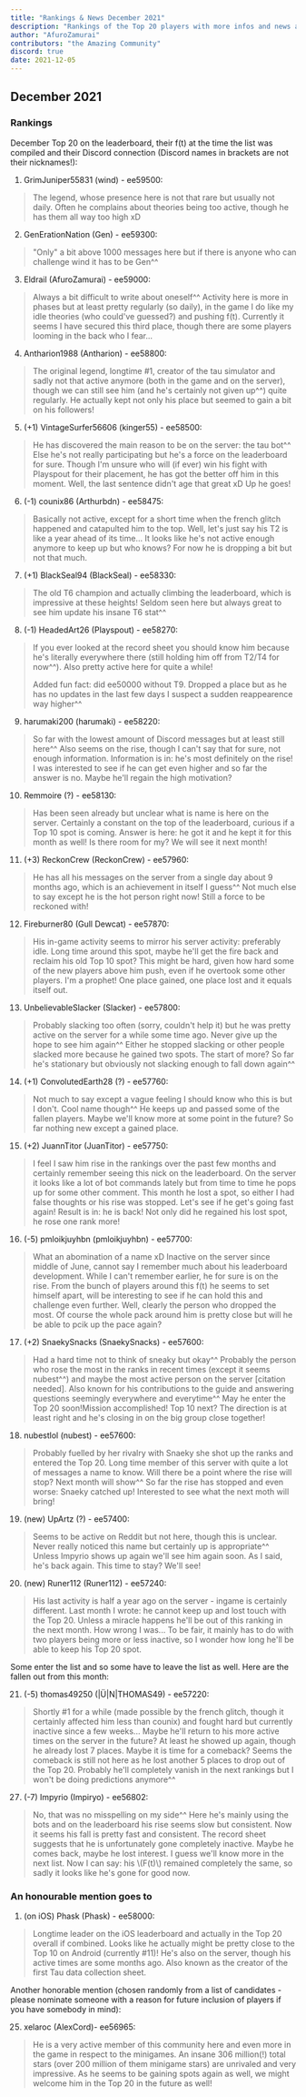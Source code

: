 ```yaml
---
title: "Rankings & News December 2021"
description: "Rankings of the Top 20 players with more infos and news about occurrences from November to December 2021"
author: "AfuroZamurai"
contributors: "the Amazing Community"
discord: true
date: 2021-12-05
---
```


## December 2021

### Rankings

December Top 20 on the leaderboard, their f(t) at the time the list was compiled and their Discord connection (Discord names in brackets are not their nicknames!):

1. GrimJuniper55831 (wind) - ee59500:

> The legend, whose presence here is not that rare but usually not daily. Often he complains about theories being too active, though he has them all way too high xD

2. GenErationNation (Gen) - ee59300:

> "Only" a bit above 1000 messages here but if there is anyone who can challenge wind it has to be Gen^^

3. Eldrail (AfuroZamurai) - ee59000:

> Always a bit difficult to write about oneself^^ Activity here is more in phases but at least pretty regularly (so daily), in the game I do like my idle theories (who could've guessed?) and pushing f(t). Currently it seems I have secured this third place, though there are some players looming in the back who I fear...

4. Antharion1988 (Antharion) - ee58800:

> The original legend, longtime #1, creator of the tau simulator and sadly not that active anymore (both in the game and on the server), though we can still see him (and he's certainly not given up^^) quite regularly. He actually kept not only his place but seemed to gain a bit on his followers!

5. (+1) VintageSurfer56606 (kinger55) - ee58500:

> He has discovered the main reason to be on the server: the tau bot^^ Else he's not really participating but he's a force on the leaderboard for sure. Though I'm unsure who will (if ever) win his fight with Playspout for their placement, he has got the better off him in this moment. Well, the last sentence didn't age that great xD Up he goes!

6. (-1) counix86 (Arthurbdn) - ee58475:

> Basically not active, except for a short time when the french glitch happened and catapulted him to the top. Well, let's just say his T2 is like a year ahead of its time... It looks like he's not active enough anymore to keep up but who knows? For now he is dropping a bit but not that much.

7. (+1) BlackSeal94 (BlackSeal) - ee58330:

> The old T6 champion and actually climbing the leaderboard, which is impressive at these heights! Seldom seen here but always great to see him update his insane T6 stat^^

8. (-1) HeadedArt26 (Playspout) - ee58270:

> If you ever looked at the record sheet you should know him because he's literally everywhere there (still holding him off from T2/T4 for now^^). Also pretty active here for quite a while!
>
> Added fun fact: did ee50000 without T9. Dropped a place but as he has no updates in the last few days I suspect a sudden reappearence way higher^^

9. harumaki200 (harumaki) - ee58220:

> So far with the lowest amount of Discord messages but at least still here^^ Also seems on the rise, though I can't say that for sure, not enough information. Information is in: he's most definitely on the rise! I was interested to see if he can get even higher and so far the answer is no. Maybe he'll regain the high motivation?

10. Remmoire (?) - ee58130:

> Has been seen already but unclear what is name is here on the server. Certainly a constant on the top of the leaderboard, curious if a Top 10 spot is coming. Answer is here: he got it and he kept it for this month as well! Is there room for my? We will see it next month!

11. (+3) ReckonCrew (ReckonCrew) - ee57960:

> He has all his messages on the server from a single day about 9 months ago, which is an achievement in itself I guess^^ Not much else to say except he is the hot person right now! Still a force to be reckoned with!

12. Fireburner80 (Gull Dewcat) - ee57870:

> His in-game activity seems to mirror his server activity: preferably idle. Long time around this spot, maybe he'll get the fire back and reclaim his old Top 10 spot? This might be hard, given how hard some of the new players above him push, even if he overtook some other players. I'm a prophet! One place gained, one place lost and it equals itself out.

13. UnbelievableSlacker (Slacker) - ee57800:

> Probably slacking too often (sorry, couldn't help it) but he was pretty active on the server for a while some time ago. Never give up the hope to see him again^^ Either he stopped slacking or other people slacked more because he gained two spots. The start of more? So far he's stationary but obviously not slacking enough to fall down again^^

14. (+1) ConvolutedEarth28 (?) - ee57760:

> Not much to say except a vague feeling I should know who this is but I don't. Cool name though^^ He keeps up and passed some of the fallen players. Maybe we'll know more at some point in the future? So far nothing new except a gained place.

15. (+2) JuannTitor (JuanTitor) - ee57750:

> I feel I saw him rise in the rankings over the past few months and certainly remember seeing this nick on the leaderboard. On the server it looks like a lot of bot commands lately but from time to time he pops up for some other comment. This month he lost a spot, so either I had false thoughts or his rise was stopped. Let's see if he get's going fast again! Result is in: he is back! Not only did he regained his lost spot, he rose one rank more!

16. (-5) pmloikjuyhbn (pmloikjuyhbn) - ee57700:

> What an abomination of a name xD Inactive on the server since middle of June, cannot say I remember much about his leaderboard development. While I can't remember earlier, he for sure is on the rise. From the bunch of players around this f(t) he seems to set himself apart, will be interesting to see if he can hold this and challenge even further. Well, clearly the person who dropped the most. Of course the whole pack around him is pretty close but will he be able to pcik up the pace again?

17. (+2) SnaekySnacks (SnaekySnacks) - ee57600:

> Had a hard time not to think of sneaky but okay^^ Probably the person who rose the most in the ranks in recent times (except it seems nubest^^) and maybe the most active person on the server [citation needed]. Also known for his contributions to the guide and answering questions seemingly everywhere and everytime^^ May he enter the Top 20 soon!Mission accomplished! Top 10 next? The direction is at least right and he's closing in on the big group close together!

18. nubestlol (nubest) - ee57600:

> Probably fuelled by her rivalry with Snaeky she shot up the ranks and entered the Top 20. Long time member of this server with quite a lot of messages a name to know. Will there be a point where the rise will stop? Next month will show^^ So far the rise has stopped and even worse: Snaeky catched up! Interested to see what the next moth will bring!

19. (new) UpArtz (?) - ee57400:

> Seems to be active on Reddit but not here, though this is unclear. Never really noticed this name but certainly up is appropriate^^ Unless Impyrio shows up again we'll see him again soon. As I said, he's back again. This time to stay? We'll see!

20. (new) Runer112 (Runer112) - ee57240:

> His last activity is half a year ago on the server - ingame is certainly different. Last month I wrote: he cannot keep up and lost touch with the Top 20. Unless a miracle happens he'll be out of this ranking in the next month. How wrong I was... To be fair, it mainly has to do with two players being more or less inactive, so I wonder how long he'll be able to keep his Top 20 spot.

Some enter the list and so some have to leave the list as well. Here are the fallen out from this month:

21. (-5) thomas49250 (|Ü|N|THOMAS49) - ee57220:

> Shortly #1 for a while (made possible by the french glitch, though it certainly affected him less than counix) and fought hard but currently inactive since a few weeks... Maybe he'll return to his more active times on the server in the future? At least he showed up again, though he already lost 7 places. Maybe it is time for a comeback? Seems the comeback is still not here as he lost another 5 places to drop out of the Top 20. Probably he'll completely vanish in the next rankings but I won't be doing predictions anymore^^

27. (-7) Impyrio (Impiryo) - ee56802:

> No, that was no misspelling on my side^^ Here he's mainly using the bots and on the leaderboard his rise seems slow but consistent. Now it seems his fall is pretty fast and consistent. The record sheet suggests that he is unfortunately gone completely inactive. Maybe he comes back, maybe he lost interest. I guess we'll know more in the next list. Now I can say: his \\(F(t)\\) remained completely the same, so sadly it looks like he's gone for good now.

### An honourable mention goes to

1. (on iOS) Phask (Phask) - ee58000:

> Longtime leader on the iOS leaderboard and actually in the Top 20 overall if combined. Looks like he actually might be pretty close to the Top 10 on Android (currently #11)! He's also on the server, though his active times are some months ago. Also known as the creator of the first Tau data collection sheet.

Another honorable mention (chosen randomly from a list of candidates - please nominate someone with a reason for future inclusion of players if you have somebody in mind):

25. xelaroc (AlexCord)- ee56965:

> He is a very active member of this community here and even more in the game in respect to the minigames. An insane 306 million(!) total stars (over 200 million of them minigame stars) are unrivaled and very impressive. As he seems to be gaining spots again as well, we might welcome him in the Top 20 in the future as well!
